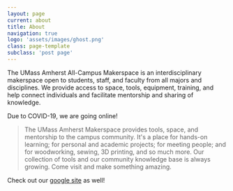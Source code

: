 ```yaml
---
layout: page
current: about
title: About
navigation: true
logo: 'assets/images/ghost.png'
class: page-template
subclass: 'post page'
---
```


The UMass Amherst All-Campus Makerspace is an interdisciplinary makerspace open to students, staff, and faculty from all majors and disciplines. We provide access to space, tools, equipment, training, and help connect individuals and facilitate mentorship and sharing of knowledge.

Due to COVID-19, we are going online!

> The UMass Amherst Makerspace provides tools, space, and mentorship to the campus community. It's a place for hands-on learning; for personal and academic projects; for meeting people; and for woodworking, sewing, 3D printing, and so much more. Our collection of tools and our community knowledge base is always growing. Come visit and make something amazing.

Check out our [google site](https://sites.google.com/umass.edu/umassmakerspace) as well!
